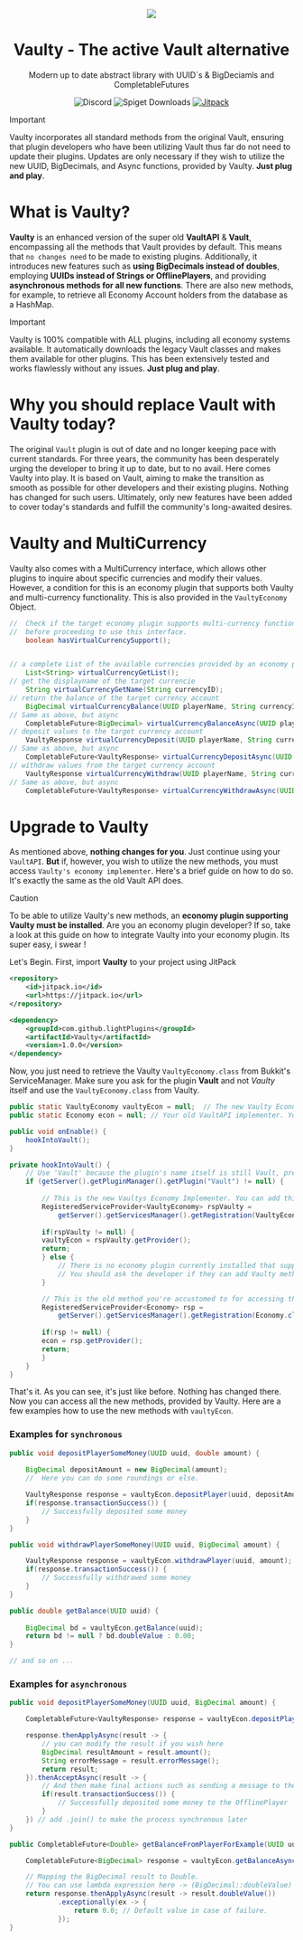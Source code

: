 <p align="center">
  <img src="https://i.ibb.co/Z85T9Jr/the-modern-vault-2.png"/>
</p>

<h1 align="center">Vaulty - The active Vault alternative</h1>
<div align="center">Modern up to date abstract library with UUID´s & BigDeciamls and CompletableFutures</div>

<div align="center">

![Discord](https://img.shields.io/discord/772495950127038465?style=flat&logo=discord&label=Discord)
![Spiget Downloads](https://img.shields.io/spiget/downloads/83862)
[![Jitpack](https://img.shields.io/jitpack/version/com.github.lightplugins/Vaulty)](https://jitpack.io/#lightPlugins/Vaulty)

</div>

> [!IMPORTANT]
> Vaulty incorporates all standard methods from the original Vault, ensuring that 
> plugin developers who have been utilizing Vault thus far do not need to update 
> their plugins. Updates are only necessary if they wish to utilize the new UUID, 
> BigDecimals, and Async functions, provided by Vaulty.
> **Just plug and play**.

# What is Vaulty?

**Vaulty** is an enhanced version of the super old **VaultAPI** & **Vault**, 
encompassing all the methods that Vault provides by
default. This means that `no changes need` to be made to existing plugins.
Additionally, it introduces new features such as **using BigDecimals
instead of doubles**, employing **UUIDs instead of Strings or OfflinePlayers**, and providing
**asynchronous methods for all new functions**. There are also new methods, for example, to
retrieve all Economy Account holders from the database as a HashMap.

> [!IMPORTANT]
> Vaulty is 100% compatible with ALL plugins, including all economy systems available.
> It automatically downloads the legacy Vault classes and makes them available for
> other plugins. This has been extensively tested and works flawlessly without any issues.
> **Just plug and play**.

# Why you should replace Vault with Vaulty today?

The original `Vault` plugin is out of date and no longer keeping pace with current standards. 
For three years, the community has been desperately urging the developer to bring it 
up to date, but to no avail. Here comes Vaulty into play. It is based on Vault, 
aiming to make the transition as smooth as possible for other developers and their existing 
plugins. Nothing has changed for such users. Ultimately, only new features have been added 
to cover today's standards and fulfill the community's long-awaited desires.

# Vaulty and MultiCurrency

Vaulty also comes with a MultiCurrency interface, which allows other plugins to inquire about 
specific currencies and modify their values. However, a condition for this is an economy plugin 
that supports both Vaulty and multi-currency functionality. This is also provided in the `VaultyEconomy` Object.

```java
//  Check if the target economy plugin supports multi-currency functionality 
//  before proceeding to use this interface.
    boolean hasVirtualCurrencySupport();


// a complete List of the available currencies provided by an economy plugin.
    List<String> virtualCurrencyGetList();
// get the displayname of the target currencie
    String virtualCurrencyGetName(String currencyID);
// return the balance of the target currency account
    BigDecimal virtualCurrencyBalance(UUID playerName, String currencyID);
// Same as above, but async
    CompletableFuture<BigDecimal> virtualCurrencyBalanceAsync(UUID playerName, String currencyID);
// deposit values to the target currency account
    VaultyResponse virtualCurrencyDeposit(UUID playerName, String currencyID, BigDecimal amount);
// Same as above, but async
    CompletableFuture<VaultyResponse> virtualCurrencyDepositAsync(UUID playerName, String currencyID, BigDecimal amount);
// withdraw values from the target currency account
    VaultyResponse virtualCurrencyWithdraw(UUID playerName, String currencyID, BigDecimal amount);
// Same as above, but async
    CompletableFuture<VaultyResponse> virtualCurrencyWithdrawAsync(UUID playerName, String currencyID, BigDecimal amount);
```

# Upgrade to Vaulty

As mentioned above, **nothing changes for you**. Just continue using your `VaultAPI`. **But** if, however, you wish to utilize the new methods, 
you must access `Vaulty's economy implementer`. Here's a brief guide on how to do so.
It's exactly the same as the old Vault API does.

> [!CAUTION]
> To be able to utilize Vaulty's new methods, an **economy plugin supporting 
> Vaulty must be installed**. Are you an economy plugin developer? If so, 
> take a look at this guide <comming soon> on how to integrate Vaulty into your economy plugin. Its super easy, i swear !

Let's Begin. First, import **Vaulty** to your project using JitPack

```xml
<repository>
    <id>jitpack.io</id>
    <url>https://jitpack.io</url>
</repository>

<dependency>
    <groupId>com.github.lightPlugins</groupId>
    <artifactId>Vaulty</artifactId>
    <version>1.0.0</version>
</dependency>
```

Now, you just need to retrieve the Vaulty `VaultyEconomy.class` from Bukkit's ServiceManager. 
Make sure you ask for the plugin **Vault** and not *Vaulty* itself and use the `VaultyEconomy.class` from Vaulty.

```java
public static VaultyEconomy vaultyEcon = null;  // The new Vaulty Economy implementer
public static Economy econ = null; // Your old VaultAPI implementer. You can still use them with Vaulty

public void onEnable() {
    hookIntoVault();
}

private hookIntoVault() {
    // Use 'Vault' because the plugin's name itself is still Vault, preventing other plugins from breaking.
    if (getServer().getPluginManager().getPlugin("Vault") != null) {
        
        // This is the new Vaultys Economy Implementer. You can add this to your vaultHook method.
        RegisteredServiceProvider<VaultyEconomy> rspVaulty = 
            getServer().getServicesManager().getRegistration(VaultyEconomy.class);
        
        if(rspVaulty != null) {
        vaultyEcon = rspVaulty.getProvider();
        return;
        } else {
            // There is no economy plugin currently installed that supports Vaulty. 
            // You should ask the developer if they can add Vaulty methods to their plugin.
        }

        // This is the old method you're accustomed to for accessing the Vault API, as you've been doing in the past years.
        RegisteredServiceProvider<Economy> rsp = 
            getServer().getServicesManager().getRegistration(Economy.class);
        
        if(rsp != null) {
        econ = rsp.getProvider();
        return;
        }
    }
}
```

That's it. As you can see, it's just like before. Nothing has changed there. Now you can access 
all the new methods, provided by Vaulty. Here are a few examples how to use the new methods with `vaultyEcon`.

### **Examples for `synchronous`**


```java
public void depositPlayerSomeMoney(UUID uuid, double amount) {
    
    BigDecimal depositAmount = new BigDecimal(amount);
    //  Here you can do some roundings or else.

    VaultyResponse response = vaultyEcon.depositPlayer(uuid, depositAmount);
    if(response.transactionSuccess()) {
        // Successfully deposited some money
    }
}

public void withdrawPlayerSomeMoney(UUID uuid, BigDecimal amount) {

    VaultyResponse response = vaultyEcon.withdrawPlayer(uuid, amount);
    if(response.transactionSuccess()) {
        // Successfully withdrawed some money
    }
}

public double getBalance(UUID uuid) {
    
    BigDecimal bd = vaultyEcon.getBalance(uuid);
    return bd != null ? bd.doubleValue : 0.00;
}

// and so on ...
```
### **Examples for `asynchronous`**

```java
public void depositPlayerSomeMoney(UUID uuid, BigDecimal amount) {

    CompletableFuture<VaultyResponse> response = vaultyEcon.depositPlayerAsync(uuid, amount);

    response.thenApplyAsync(result -> {
        // you can modify the result if you wish here
        BigDecimal resultAmount = result.amount();
        String errorMessage = result.errorMessage();
        return result;
    }).thenAcceptAsync(result -> {
        // And then make final actions such as sending a message to the player.
        if(result.transactionSuccess()) {
            // Successfully deposited some money to the OfflinePlayer
        }
    }) // add .join() to make the process synchronous later
}

public CompletableFuture<Double> getBalanceFromPlayerForExample(UUID uuid) {

    CompletableFuture<BigDecimal> response = vaultyEcon.getBalanceAsync(uuid);

    // Mapping the BigDecimal result to Double.
    // You can use lambda expression here -> (BigDecimal::doubleValue)
    return response.thenApplyAsync(result -> result.doubleValue())
            .exceptionally(ex -> {
                return 0.0; // Default value in case of failure.
            });
}
```





